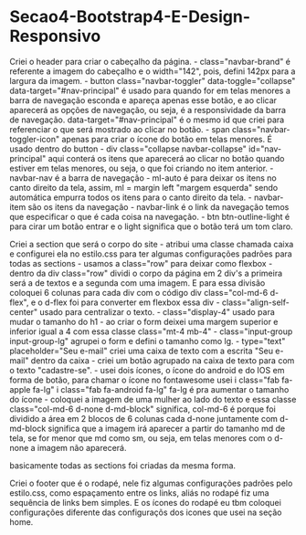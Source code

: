 # Secao4-Bootstrap4-E-Design-Responsivo
Criei o header para criar o cabeçalho da página.
    - class="navbar-brand" é referente a imagem do cabeçalho e o width="142", pois, defini 142px para a largura da imagem.
    - button class="navbar-toggler" data-toggle="collapse" data-target="#nav-principal" é usado para quando for em telas menores a barra de navegação esconda e apareça apenas esse botão, e ao clicar aparecerá as opções de navegação, ou seja, é a responsividade da barra de navegação. data-target="#nav-principal" é o mesmo id que criei para referenciar o que será mostrado ao clicar no botão.
    - span class="navbar-toggler-icon" apenas para criar o ícone do botão em telas menores. É usado dentro do button
    - div class="collapse navbar-collapse" id="nav-principal" aqui conterá os itens que aparecerá ao clicar no botão quando estiver em telas menores, ou seja, o que foi criando no item anterior.
    - navbar-nav é a barra de navegação
    - ml-auto é para deixar os itens no canto direito da tela, assim, ml = margin left "margem esquerda" sendo automática empurra todos os itens para o canto direito da tela.
    - navbar-item são os itens da navegação
    - navbar-link é o link da navegação
    temos que especificar o que é cada coisa na navegação.
    - btn btn-outline-light é para cirar um botão entrar e o light significa que o botão terá um tom claro.

Criei a section que será o corpo do site
    - atribui uma classe chamada caixa e configurei ela no estilo.css para ter algumas configurações padrões para todas as sections
    - usamos a class="row" para deixar como flexbox
    - dentro da div class="row" dividi o corpo da página em 2 div's a primeira será a de textos e a segunda com uma imagem. E para essa divisão coloquei 6 colunas para cada div com o código div class="col-md-6 d-flex", e o d-flex foi para converter em flexbox essa div
    - class="align-self-center" usado para centralizar o texto.
    - class="display-4" usado para mudar o tamanho do h1
    - ao criar o form deixei uma margem superior e inferior igual a 4 com essa classe class="mt-4 mb-4"
    - class="input-group input-group-lg" agrupei o form e defini o tamanho como lg.
    - type="text" placeholder="Seu e-mail" criei uma caixa de texto com a escrita "Seu e-mail" dentro da caixa
    - criei um botão agrupado na caixa de texto para com o texto "cadastre-se".
    - usei dois ícones, o ícone do android e do IOS em forma de botão, para chamar o ícone no fontawesome usei
        i class="fab fa-apple fa-lg"
        i class="fab fa-android fa-lg"
        fa-lg é pra aumentar o tamanho do ícone
    - coloquei a imagem de uma mulher ao lado do texto e essa classe class="col-md-6 d-none d-md-block" significa, col-md-6 é porque foi dividido a área em 2 blocos de 6 colunas cada d-none juntamente com d-md-block significa que a imagem irá aparecer a partir do tamanho md de tela, se for menor que md como sm, ou seja, em telas menores com o d-none a imagem não aparecerá.

basicamente todas as sections foi criadas da mesma forma.

Criei o footer que é o rodapé, nele fiz algumas configurações padrões pelo estilo.css, como espaçamento entre os links, aliás no rodapé fiz uma sequência de links bem simples. E os ícones do rodapé eu tbm coloquei configurações diferente das configuraçõs dos icones que usei na seção home.
